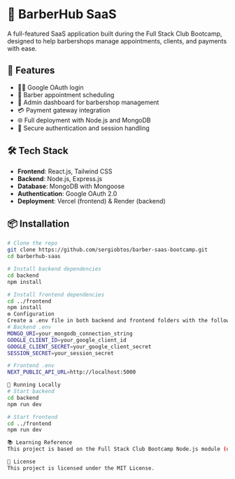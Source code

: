 # 💈 BarberHub SaaS

A full-featured SaaS application built during the Full Stack Club Bootcamp, designed to help barbershops manage appointments, clients, and payments with ease.

## 🚀 Features

- 🧑‍💼 Google OAuth login  
- 📅 Barber appointment scheduling  
- 🏪 Admin dashboard for barbershop management  
- 💳 Payment gateway integration  
- 🌐 Full deployment with Node.js and MongoDB  
- 🔐 Secure authentication and session handling  

## 🛠️ Tech Stack

- **Frontend**: React.js, Tailwind CSS  
- **Backend**: Node.js, Express.js  
- **Database**: MongoDB with Mongoose  
- **Authentication**: Google OAuth 2.0  
- **Deployment**: Vercel (frontend) & Render (backend)  

## 📦 Installation

```bash
# Clone the repo
git clone https://github.com/sergiobtos/barber-saas-bootcamp.git
cd barberhub-saas

# Install backend dependencies
cd backend
npm install

# Install frontend dependencies
cd ../frontend
npm install
⚙️ Configuration
Create a .env file in both backend and frontend folders with the following variables:
# Backend .env
MONGO_URI=your_mongodb_connection_string
GOOGLE_CLIENT_ID=your_google_client_id
GOOGLE_CLIENT_SECRET=your_google_client_secret
SESSION_SECRET=your_session_secret

# Frontend .env
NEXT_PUBLIC_API_URL=http://localhost:5000

🧪 Running Locally
# Start backend
cd backend
npm run dev

# Start frontend
cd ../frontend
npm run dev

📚 Learning Reference
This project is based on the Full Stack Club Bootcamp Node.js module (data-url="https://alunos.fullstackclub.com.br/area/produto/item/5175248"), with updated Mongoose connection using async/await and try-catch for error handling.

📄 License
This project is licensed under the MIT License.
